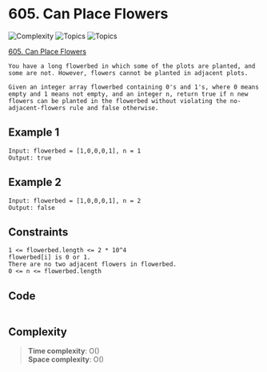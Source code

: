 # 605. Can Place Flowers

![Complexity](https://img.shields.io/badge/easy-green)
![Topics](https://img.shields.io/badge/array-blue)
![Topics](https://img.shields.io/badge/greedy-blue)

[605. Can Place Flowers](https://leetcode.com/problems/can-place-flowers/description/?envType=study-plan-v2&envId=leetcode-75)

```
You have a long flowerbed in which some of the plots are planted, and some are not. However, flowers cannot be planted in adjacent plots.

Given an integer array flowerbed containing 0's and 1's, where 0 means empty and 1 means not empty, and an integer n, return true if n new flowers can be planted in the flowerbed without violating the no-adjacent-flowers rule and false otherwise.
```

## Example 1

```
Input: flowerbed = [1,0,0,0,1], n = 1
Output: true
```

## Example 2

```
Input: flowerbed = [1,0,0,0,1], n = 2
Output: false
```

## Constraints

```
1 <= flowerbed.length <= 2 * 10^4
flowerbed[i] is 0 or 1.
There are no two adjacent flowers in flowerbed.
0 <= n <= flowerbed.length
```

## Code

```csharp

```

## Complexity

> **Time complexity**: O()  
> **Space complexity**: O()